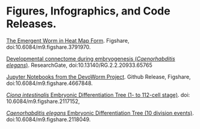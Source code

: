 # Figures, Infographics, and Code Releases.

[The Emergent Worm in Heat Map Form](https://figshare.com/articles/Colored_chart_showing_the_emergence_of_terminally_differentiatied_cells_in_i_C_elegans_i_from_200_to_400_minutes_of_embryogenesis_/3791970). Figshare, doi:10.6084/m9.figshare.3791970.

[Developmental connectome during embryogenesis (_Caenorhabditis elegans_)](https://youtu.be/eBSjIs_vrPs). ResearchGate, doi:10.13140/RG.2.2.20933.65765

[Jupyter Notebooks from the DevoWorm Project](https://search.datacite.org/works/10.6084/M9.FIGSHARE.4667848). Github Release, Figshare, doi:10.6084/m9.figshare.4667848.
 
[_Ciona intestinalis_ Embryonic Differentiation Tree (1- to 112-cell stage)](https://figshare.com/articles/C_intestinalis_Embryonic_Differentiation_Tree_1_to_112_cell_stage_/2117152). doi: 10.6084/m9.figshare.2117152, 

[_Caenorhabditis elegans_ Embryonic Differentiation Tree (10 division events)](https://figshare.com/articles/C_elegans_Embryonic_Differentiation_Tree_10_division_events_/2118049). doi:10.6084/m9.figshare.2118049.
